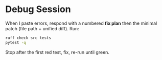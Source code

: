 # Debug Session

When I paste errors, respond with a numbered **fix plan** then the minimal patch (file path + unified diff).
Run:
```bash
ruff check src tests
pytest -q
```
Stop after the first red test, fix, re-run until green.
